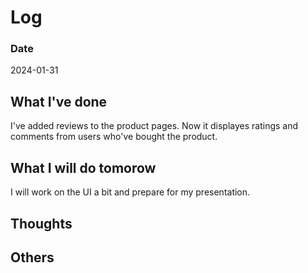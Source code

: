 # Log

### Date

2024-01-31

## What I've done

I've added reviews to the product pages. Now it displayes ratings and comments from users who've bought the product.

## What I will do tomorow

I will work on the UI a bit and prepare for my presentation.

## Thoughts

## Others
